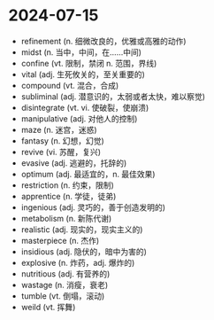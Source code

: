 # 2024-07-15

- refinement (n. 细微改良的，优雅或高雅的动作)
- midst (n. 当中，中间，在……中间)
- confine (vt. 限制，禁闭 n. 范围，界线)
- vital (adj. 生死攸关的，至关重要的)
- compound (vt. 混合，合成)
- subliminal (adj. 潜意识的，太弱或者太快，难以察觉)
- disintegrate (vt. vi. 使破裂，使崩溃)
- manipulative (adj. 对他人的控制)
- maze (n. 迷宫，迷惑)
- fantasy (n. 幻想，幻觉)
- revive (vi. 苏醒，复兴)
- evasive (adj. 逃避的，托辞的)
- optimum (adj. 最适宜的，n. 最佳效果)
- restriction (n. 约束，限制)
- apprentice (n. 学徒，徒弟)
- ingenious (adj. 灵巧的，善于创造发明的)
- metabolism (n. 新陈代谢)
- realistic (adj. 现实的，现实主义的)
- masterpiece (n. 杰作)
- insidious (adj. 隐伏的，暗中为害的)
- explosive (n. 炸药，adj. 爆炸的)
- nutritious (adj. 有营养的)
- wastage (n. 消瘦，衰老)
- tumble (vt. 倒塌，滚动)
- weild (vt. 挥舞)